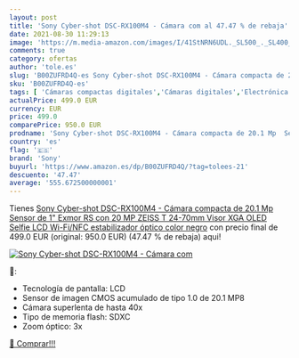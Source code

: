 ```yaml
---
layout: post
title: 'Sony Cyber-shot DSC-RX100M4 - Cámara com al 47.47 % de rebaja'
date: 2021-08-30 11:29:13
image: 'https://m.media-amazon.com/images/I/41StNRN6UDL._SL500_._SL400_.jpg'
comments: true
category: ofertas
author: 'tole.es'
slug: 'B00ZUFRD4Q-es Sony Cyber-shot DSC-RX100M4 - Cámara compacta de 20.1 Mp...'
sku: 'B00ZUFRD4Q-es'
tags: [ 'Cámaras compactas digitales','Cámaras digitales','Electrónica','Fotografía y videocámaras','sony', ]
actualPrice: 499.0 EUR
currency: EUR
price: 499.0
comparePrice: 950.0 EUR
prodname: 'Sony Cyber-shot DSC-RX100M4 - Cámara compacta de 20.1 Mp  Sensor de 1" Exmor RS con 20 MP  ZEISS T 24-70mm  Visor XGA OLED  Selfie LCD  Wi-Fi/NFC  estabilizador óptico   color negro'
country: 'es'
flag: '🇪🇸'
brand: 'Sony'
buyurl: 'https://www.amazon.es/dp/B00ZUFRD4Q/?tag=tolees-21'
descuento: '47.47'
average: '555.672500000001'
---
```


Tienes [Sony Cyber-shot DSC-RX100M4 - Cámara compacta de 20.1 Mp  Sensor de 1" Exmor RS con 20 MP  ZEISS T 24-70mm  Visor XGA OLED  Selfie LCD  Wi-Fi/NFC  estabilizador óptico   color negro](https://www.amazon.es/dp/B00ZUFRD4Q/?tag=tolees-21) con precio final de  499.0 EUR (original: 950.0 EUR) (47.47 %  de rebaja) aqui!

[![Sony Cyber-shot DSC-RX100M4 - Cámara com](https://m.media-amazon.com/images/I/41StNRN6UDL._SL500_._SL400_.jpg)](https://www.amazon.es/dp/B00ZUFRD4Q/?tag=tolees-21)

🔎:

- Tecnología de pantalla: LCD
- Sensor de imagen CMOS acumulado de tipo 1.0 de 20.1 MP8
- Cámara superlenta de hasta 40x
- Tipo de memoria flash: SDXC
- Zoom óptico: 3x

[🛒 Comprar!!!](https://www.amazon.es/dp/B00ZUFRD4Q/?tag=tolees-21)
